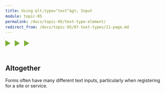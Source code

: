 ```yaml
---
title: Using &lt;type="text"&gt; Input
module: topic-05
permalink: /docs/topic-05/text-type-element/
redirect_from: /docs/topic-05/07-text-types/11-page.md
---
```


<img src="./../../../img/arrow-divider.svg" style="width: 75px; border: none; margin: 0px 0 20px 0" />

## Altogether

Forms often have many different text inputs, particularly when registering for a site or service.


<div class="codepen-embed">
  <p data-height="600" data-theme-id="30567" data-slug-hash="xXdvRw" data-default-tab="html,result" data-user="Media-Ed-Online" data-embed-version="2" data-pen-title="[Intro-Web-Dev] Topic-05: Text Input Elements Pt. 2" class="codepen"></p>
</div>
